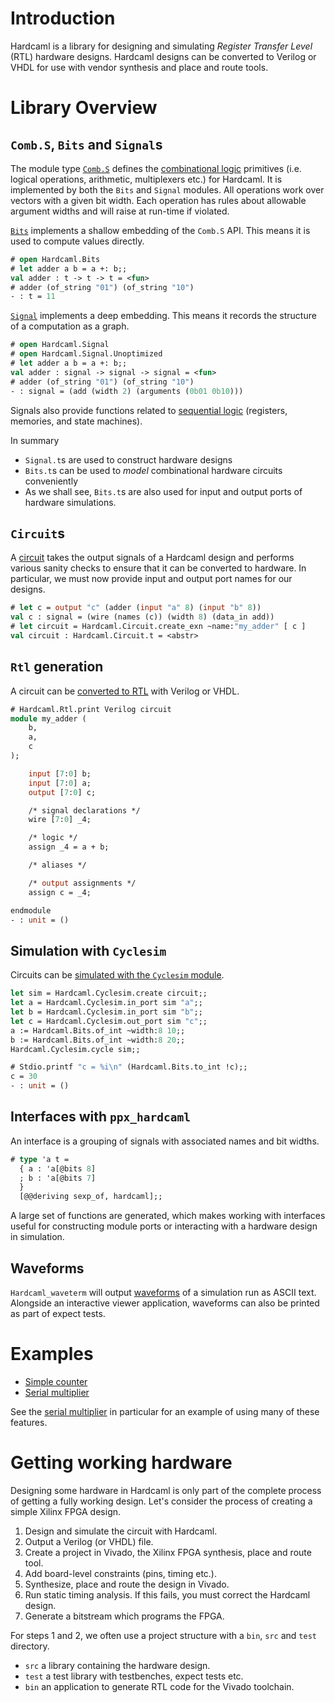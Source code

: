 # Introduction

<!--
```ocaml
# Hardcaml.Caller_id.set_mode Disabled
- : unit = ()
```
-->

Hardcaml is a library for designing and simulating *Register Transfer Level*
(RTL) hardware designs. Hardcaml designs can be converted to Verilog or VHDL for
use with vendor synthesis and place and route tools.

# Library Overview

## `Comb.S`, `Bits` and `Signal`s

The module type
[`Comb.S`](https://ocaml.org/p/hardcaml/latest/doc/Hardcaml/Comb/module-type-S/index.html)
defines the [combinational logic](combinational_logic.md) primitives
(i.e. logical operations, arithmetic, multiplexers etc.) for Hardcaml.
It is implemented by both the `Bits` and `Signal` modules. All
operations work over vectors with a given bit width. Each operation
has rules about allowable argument widths and will raise at run-time
if violated.

[`Bits`](https://ocaml.org/p/hardcaml/latest/doc/Hardcaml/Bits/index.html)
implements a shallow embedding of the `Comb.S` API. This means
it is used to compute values directly.

<!--
It seems we do not set the [am_testing] variable when running this code.

```ocaml
Hardcaml.Caller_id.set_mode Disabled
```
-->

```ocaml
# open Hardcaml.Bits
# let adder a b = a +: b;;
val adder : t -> t -> t = <fun>
# adder (of_string "01") (of_string "10")
- : t = 11
```

[`Signal`](https://ocaml.org/p/hardcaml/latest/doc/Hardcaml/Signal/index.html)
implements a deep embedding. This means it records the structure of a
computation as a graph.

```ocaml
# open Hardcaml.Signal
# open Hardcaml.Signal.Unoptimized
# let adder a b = a +: b;;
val adder : signal -> signal -> signal = <fun>
# adder (of_string "01") (of_string "10")
- : signal = (add (width 2) (arguments (0b01 0b10)))
```

Signals also provide functions related to [sequential logic](sequential_logic.md) (registers,
memories, and state machines).

In summary

- `Signal.t`s are used to construct hardware designs
- `Bits.t`s can be used to *model* combinational hardware circuits conveniently
- As we shall see, `Bits.t`s are also used for input and output ports of
  hardware simulations.

## `Circuit`s

A [circuit](circuits.md) takes the output signals of a Hardcaml
design and performs various sanity checks to ensure that it can be
converted to hardware. In particular, we must now provide input and
output port names for our designs.

```ocaml
# let c = output "c" (adder (input "a" 8) (input "b" 8))
val c : signal = (wire (names (c)) (width 8) (data_in add))
# let circuit = Hardcaml.Circuit.create_exn ~name:"my_adder" [ c ]
val circuit : Hardcaml.Circuit.t = <abstr>
```

## `Rtl` generation

A circuit can be [converted to RTL](rtl_generation.md) with Verilog or VHDL.

```ocaml
# Hardcaml.Rtl.print Verilog circuit
module my_adder (
    b,
    a,
    c
);

    input [7:0] b;
    input [7:0] a;
    output [7:0] c;

    /* signal declarations */
    wire [7:0] _4;

    /* logic */
    assign _4 = a + b;

    /* aliases */

    /* output assignments */
    assign c = _4;

endmodule
- : unit = ()
```

## Simulation with `Cyclesim`

Circuits can be [simulated with the `Cyclesim` module](simulation.md).

```ocaml
let sim = Hardcaml.Cyclesim.create circuit;;
let a = Hardcaml.Cyclesim.in_port sim "a";;
let b = Hardcaml.Cyclesim.in_port sim "b";;
let c = Hardcaml.Cyclesim.out_port sim "c";;
a := Hardcaml.Bits.of_int ~width:8 10;;
b := Hardcaml.Bits.of_int ~width:8 20;;
Hardcaml.Cyclesim.cycle sim;;
```

```ocaml
# Stdio.printf "c = %i\n" (Hardcaml.Bits.to_int !c);;
c = 30
- : unit = ()
```

## Interfaces with `ppx_hardcaml`

An interface is a grouping of signals with associated names and bit widths.

```ocaml skip
# type 'a t =
  { a : 'a[@bits 8]
  ; b : 'a[@bits 7]
  }
  [@@deriving sexp_of, hardcaml];;
```

A large set of functions are generated, which makes working with
interfaces useful for constructing module ports or interacting with a
hardware design in simulation.

## Waveforms

`Hardcaml_waveterm` will output [waveforms](waveforms.md) of a simulation run as ASCII text.
Alongside an interactive viewer application, waveforms can also be printed as
part of expect tests.

# Examples

* [Simple counter](counter_example.md)
* [Serial multiplier](serial_multiplier_example.md)

See the [serial multiplier](serial_multiplier_example.md) in
particular for an example of using many of these features.

# Getting working hardware

Designing some hardware in Hardcaml is only part of the complete process of
getting a fully working design. Let's consider the process of creating a simple
Xilinx FPGA design.

1. Design and simulate the circuit with Hardcaml.
2. Output a Verilog (or VHDL) file.
3. Create a project in Vivado, the Xilinx FPGA synthesis, place and route tool.
4. Add board-level constraints (pins, timing etc.).
5. Synthesize, place and route the design in Vivado.
6. Run static timing analysis.  If this fails, you must correct the Hardcaml design.
7. Generate a bitstream which programs the FPGA.

For steps 1 and 2, we often use a project structure with a `bin`, `src`
and `test` directory.

* `src` a library containing the hardware design.
* `test` a test library with testbenches, expect tests etc.
* `bin` an application to generate RTL code for the Vivado toolchain.
